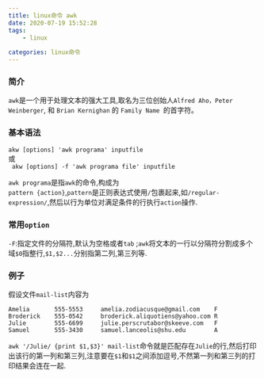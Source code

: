 ```yaml
---
title: linux命令 awk
date: 2020-07-19 15:52:28
tags:
    - linux
  
categories: linux命令
---
```


### 简介
`awk`是一个用于处理文本的强大工具,取名为三位创始人`Alfred Aho，Peter  Weinberger`, 和 `Brian Kernighan` 的 `Family Name `的首字符。
<!-- more -->
### 基本语法
`akw [options] 'awk programa' inputfile`  
或  
` akw [options] -f 'awk programa file' inputfile`   

`awk programa`是指`awk`的命令,构成为  
`pattern {action}`,`pattern`是正则表达式使用`/`包裹起来,如`/regular-expression/`,然后以行为单位对满足条件的行执行`action`操作.

### 常用`option`   

`-F`:指定文件的分隔符,默认为空格或者`tab` ;`awk`将文本的一行以分隔符分割成多个域`$0`指整行,`$1,$2...`分别指第二列,第三列等.  

### 例子
假设文件`mail-list`内容为  
```
Amelia       555-5553     amelia.zodiacusque@gmail.com    F
Broderick    555-0542     broderick.aliquotiens@yahoo.com R
Julie        555-6699     julie.perscrutabor@skeeve.com   F
Samuel       555-3430     samuel.lanceolis@shu.edu        A
```  

`awk '/Julie/ {print $1,$3}' mail-list`命令就是匹配存在`Julie`的行,然后打印出该行的第一列和第三列,注意要在`$1`和`$1`之间添加逗号,不然第一列和第三列的打印结果会连在一起.
